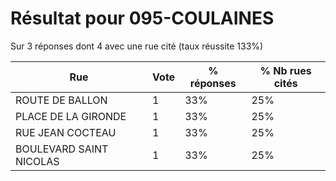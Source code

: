 # Résultat pour 095-COULAINES

Sur 3 réponses dont 4 avec une rue cité (taux réussite 133%)

| Rue | Vote | % réponses | % Nb rues cités|
|-----|------|------------|----------------|
| ROUTE DE BALLON | 1 | 33% | 25%|
| PLACE DE LA GIRONDE | 1 | 33% | 25%|
| RUE JEAN COCTEAU | 1 | 33% | 25%|
| BOULEVARD SAINT NICOLAS | 1 | 33% | 25%|
